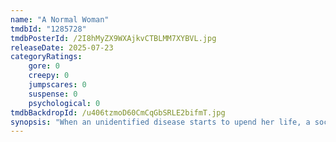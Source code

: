 ```yaml
---
name: "A Normal Woman"
tmdbId: "1285728"
tmdbPosterId: /2I8hMyZX9WXAjkvCTBLMM7XYBVL.jpg
releaseDate: 2025-07-23
categoryRatings:
    gore: 0
    creepy: 0
    jumpscares: 0
    suspense: 0
    psychological: 0
tmdbBackdropId: /u406tzmoD60CmCqGbSRLE2bifmT.jpg
synopsis: "When an unidentified disease starts to upend her life, a socialite must unravel the mystery behind it — before her whole sense of self falls apart."
---
```

